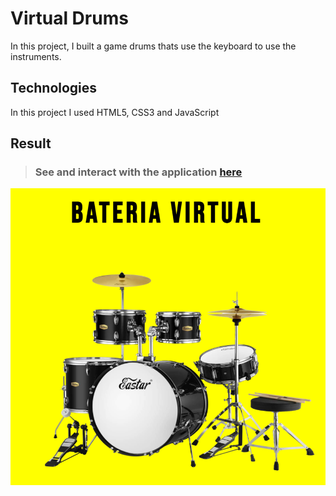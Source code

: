 # Virtual Drums

In this project, I built a game drums thats use the keyboard to use the instruments.

## Technologies
In this project I used HTML5, CSS3 and JavaScript

## Result

> ### See and interact with the application [here](https://virtual-drums.lusk1nha.vercel.app/) 
[![codepen.io](./public/assets/virtual-drum-img-github.png)](https://virtual-drums.lusk1nha.vercel.app/)
